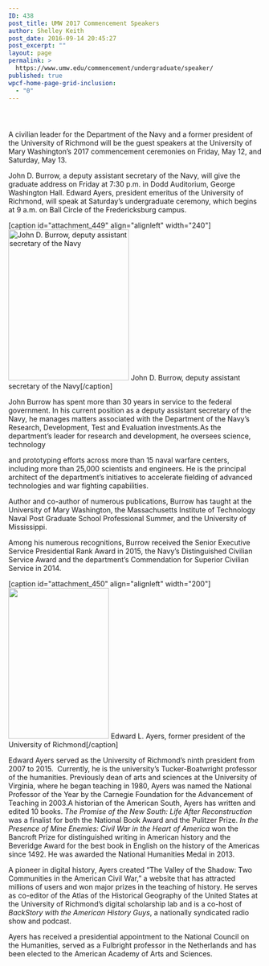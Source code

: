 ```yaml
---
ID: 438
post_title: UMW 2017 Commencement Speakers
author: Shelley Keith
post_date: 2016-09-14 20:45:27
post_excerpt: ""
layout: page
permalink: >
  https://www.umw.edu/commencement/undergraduate/speaker/
published: true
wpcf-home-page-grid-inclusion:
  - "0"
---
```

<header class="entry-header">
<h1 class="entry-title"></h1>
</header>
<div class="entry-content">

A civilian leader for the Department of the Navy and a former president of the University of Richmond will be the guest speakers at the University of Mary Washington’s 2017 commencement ceremonies on Friday, May 12, and Saturday, May 13.

John D. Burrow, a deputy assistant secretary of the Navy, will give the graduate address on Friday at 7:30 p.m. in Dodd Auditorium, George Washington Hall. Edward Ayers, president emeritus of the University of Richmond, will speak at Saturday’s undergraduate ceremony, which begins at 9 a.m. on Ball Circle of the Fredericksburg campus.

[caption id="attachment_449" align="alignleft" width="240"]<a href="http://www.umw.edu/commencement/wp-content/uploads/sites/13/2016/09/Burrows-240x300.jpg"><img class="wp-image-449 size-medium" title="John D. Burrow, deputy assistant secretary of the Navy" src="http://www.umw.edu/commencement/wp-content/uploads/sites/13/2016/09/Burrows-240x300-240x300.jpg" width="240" height="300" /></a> John D. Burrow, deputy assistant secretary of the Navy[/caption]

John Burrow has spent more than 30 years in service to the federal government. In his current position as a deputy assistant secretary of the Navy, he manages matters associated with the Department of the Navy’s Research, Development, Test and Evaluation investments.As the department’s leader for research and development, he oversees science, technology

and prototyping efforts across more than 15 naval warfare centers, including more than 25,000 scientists and engineers. He is the principal architect of the department’s initiatives to accelerate fielding of advanced technologies and war fighting capabilities.

Author and co-author of numerous publications, Burrow has taught at the University of Mary Washington, the Massachusetts Institute of Technology Naval Post Graduate School Professional Summer, and the University of Mississippi.

Among his numerous recognitions, Burrow received the Senior Executive Service Presidential Rank Award in 2015, the Navy’s Distinguished Civilian Service Award and the department’s Commendation for Superior Civilian Service in 2014.

[caption id="attachment_450" align="alignleft" width="200"]<img class="wp-image-450 size-medium" src="http://www.umw.edu/commencement/wp-content/uploads/sites/13/2016/09/ayers_edward2-200x300-200x300.jpg" width="200" height="300" /> Edward L. Ayers, former president of the University of Richmond[/caption]

Edward Ayers served as the University of Richmond’s ninth president from 2007 to 2015.  Currently, he is the university’s Tucker-Boatwright professor of the humanities. Previously dean of arts and sciences at the University of Virginia, where he began teaching in 1980, Ayers was named the National Professor of the Year by the Carnegie Foundation for the Advancement of Teaching in 2003.A historian of the American South, Ayers has written and edited 10 books. <em>The Promise of the New South: Life After Reconstruction</em> was a finalist for both the National Book Award and the Pulitzer Prize. <em>In the Presence of Mine Enemies: Civil War in the Heart of America</em> won the Bancroft Prize for distinguished writing in American history and the Beveridge Award for the best book in English on the history of the Americas since 1492. He was awarded the National Humanities Medal in 2013.

A pioneer in digital history, Ayers created “The Valley of the Shadow: Two Communities in the American Civil War,” a website that has attracted millions of users and won major prizes in the teaching of history. He serves as co-editor of the Atlas of the Historical Geography of the United States at the University of Richmond’s digital scholarship lab and is a co-host of <em>BackStory with the American History Guys</em>, a nationally syndicated radio show and podcast.

Ayers has received a presidential appointment to the National Council on the Humanities, served as a Fulbright professor in the Netherlands and has been elected to the American Academy of Arts and Sciences.

</div>
<!--more-->